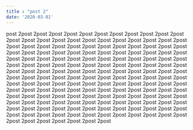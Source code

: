 ```yaml
---
title : "post 2"
date: '2020-03-01'
---
```

post 2post 2post 2post 2post 2post 2post 2post 2post 2post 2post 2post 2post 2post 2post 2post 2post 2post 2post 2post 2post 2post 2post 2post 2post 2post 2post 2post 2post 2post 2post 2post 2post 2post 2post 2post 2post 2post 2post 2post 2post 2post 2post 2post 2post 2post 2post 2post 2post 2post 2post 2post 2post 2post 2post 2post 2post 2post 2post 2post 2post 2post 2post 2post 2post 2post 2post 2post 2post 2post 2post 2post 2post 2post 2post 2post 2post 2post 2post 2post 2post 2post 2post 2post 2post 2post 2post 2post 2post 2post 2post 2post 2post 2post 2post 2post 2post 2post 2post 2post 2post 2post 2post 2post 2post 2post 2post 2post 2post 2post 2post 2post 2post 2post 2post 2post 2post 2post 2post 2post 2post 2post 2post 2post 2post 2post 2post 2post 2post 2post 2post 2post 2post 2post 2post 2post 2post 2post 2post 2post 2post 2post 2post 2post 2post 2post 2post 2post 2post 2post 2post 2post 2post 2post 2post 2post 2post 2post 2post 2post 2post 2post 2post 2post 2post 2post 2post 2post 2post 2post 2post 2post 2post 2post 2post